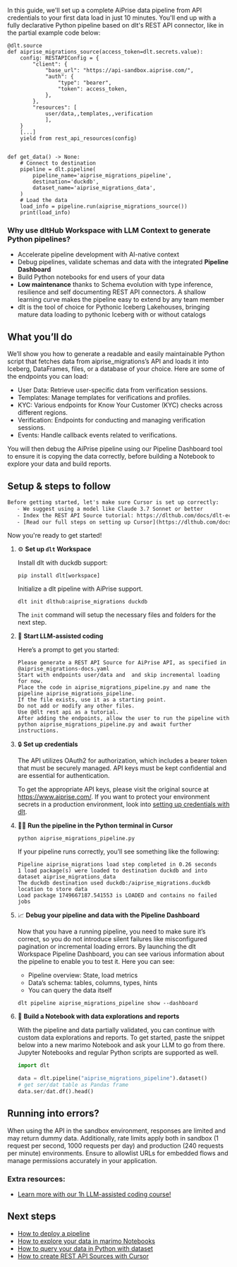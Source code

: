 In this guide, we'll set up a complete AiPrise data pipeline from API credentials to your first data load in just 10 minutes. You'll end up with a fully declarative Python pipeline based on dlt's REST API connector, like in the partial example code below:

```python-outcome
@dlt.source
def aiprise_migrations_source(access_token=dlt.secrets.value):
    config: RESTAPIConfig = {
        "client": {
            "base_url": "https://api-sandbox.aiprise.com/",
            "auth": {
                "type": "bearer",
                "token": access_token,
            },
        },
        "resources": [
            user/data,,templates,,verification
            ],
    }
    [...]
    yield from rest_api_resources(config)


def get_data() -> None:
    # Connect to destination
    pipeline = dlt.pipeline(
        pipeline_name='aiprise_migrations_pipeline',
        destination='duckdb',
        dataset_name='aiprise_migrations_data', 
    )
    # Load the data
    load_info = pipeline.run(aiprise_migrations_source())
    print(load_info) 
```

### Why use dltHub Workspace with LLM Context to generate Python pipelines?

- Accelerate pipeline development with AI-native context
- Debug pipelines, validate schemas and data with the integrated **Pipeline Dashboard**
- Build Python notebooks for end users of your data
- **Low maintenance** thanks to Schema evolution with type inference, resilience and self documenting REST API connectors. A shallow learning curve makes the pipeline easy to extend by any team member
- dlt is the tool of choice for Pythonic Iceberg Lakehouses, bringing mature data loading to pythonic Iceberg with or without catalogs

## What you’ll do

We’ll show you how to generate a readable and easily maintainable Python script that fetches data from aiprise_migrations’s API and loads it into Iceberg, DataFrames, files, or a database of your choice. Here are some of the endpoints you can load:

- User Data: Retrieve user-specific data from verification sessions.
- Templates: Manage templates for verifications and profiles.
- KYC: Various endpoints for Know Your Customer (KYC) checks across different regions.
- Verification: Endpoints for conducting and managing verification sessions.
- Events: Handle callback events related to verifications.

You will then debug the AiPrise pipeline using our Pipeline Dashboard tool to ensure it is copying the data correctly, before building a Notebook to explore your data and build reports.

## Setup & steps to follow

```default
Before getting started, let's make sure Cursor is set up correctly:
   - We suggest using a model like Claude 3.7 Sonnet or better
   - Index the REST API Source tutorial: https://dlthub.com/docs/dlt-ecosystem/verified-sources/rest_api/ and add it to context as **@dlt rest api**
   - [Read our full steps on setting up Cursor](https://dlthub.com/docs/dlt-ecosystem/llm-tooling/cursor-restapi#23-configuring-cursor-with-documentation)
```

Now you're ready to get started!

1. ⚙️ **Set up `dlt` Workspace**
    
    Install dlt with duckdb support:
    ```shell
    pip install dlt[workspace]
    ```

    Initialize a dlt pipeline with AiPrise support.
    ```shell
    dlt init dlthub:aiprise_migrations duckdb
    ```

    The `init` command will setup the necessary files and folders for the next step.
    
2. 🤠 **Start LLM-assisted coding**
    
    Here’s a prompt to get you started:
    
    ```prompt
    Please generate a REST API Source for AiPrise API, as specified in @aiprise_migrations-docs.yaml 
    Start with endpoints user/data and  and skip incremental loading for now. 
    Place the code in aiprise_migrations_pipeline.py and name the pipeline aiprise_migrations_pipeline. 
    If the file exists, use it as a starting point. 
    Do not add or modify any other files. 
    Use @dlt rest api as a tutorial. 
    After adding the endpoints, allow the user to run the pipeline with python aiprise_migrations_pipeline.py and await further instructions.
    ```

    
3. 🔒 **Set up credentials** 
    
    The API utilizes OAuth2 for authorization, which includes a bearer token that must be securely managed. API keys must be kept confidential and are essential for authentication.
    
    To get the appropriate API keys, please visit the original source at https://www.aiprise.com/.
    If you want to protect your environment secrets in a production environment, look into [setting up credentials with dlt](https://dlthub.com/docs/walkthroughs/add_credentials).
    
4. 🏃‍♀️ **Run the pipeline in the Python terminal in Cursor**
    
    ```shell
    python aiprise_migrations_pipeline.py
    ```
    
    If your pipeline runs correctly, you’ll see something like the following:
    
    ```shell
    Pipeline aiprise_migrations load step completed in 0.26 seconds
    1 load package(s) were loaded to destination duckdb and into dataset aiprise_migrations_data
    The duckdb destination used duckdb:/aiprise_migrations.duckdb location to store data
    Load package 1749667187.541553 is LOADED and contains no failed jobs
    ```
    
5. 📈 **Debug your pipeline and data with the Pipeline Dashboard**

    Now that you have a running pipeline, you need to make sure it’s correct, so you do not introduce silent failures like misconfigured pagination or incremental loading errors. By launching the dlt Workspace Pipeline Dashboard, you can see various information about the pipeline to enable you to test it. Here you can see:
    - Pipeline overview: State, load metrics
    - Data’s schema: tables, columns, types, hints
    - You can query the data itself
    
    ```shell
    dlt pipeline aiprise_migrations_pipeline show --dashboard
    ```
    
6. 🐍 **Build a Notebook with data explorations and reports**

    With the pipeline and data partially validated, you can continue with custom data explorations and reports. To get started, paste the snippet below into a new marimo Notebook and ask your LLM to go from there. Jupyter Notebooks and regular Python scripts are supported as well.

    
    ```python
    import dlt

   data = dlt.pipeline("aiprise_migrations_pipeline").dataset()
   # get ser/dat table as Pandas frame
   data.ser/dat.df().head()
    ```

## Running into errors?

When using the API in the sandbox environment, responses are limited and may return dummy data. Additionally, rate limits apply both in sandbox (1 request per second, 1000 requests per day) and production (240 requests per minute) environments. Ensure to allowlist URLs for embedded flows and manage permissions accurately in your application.

### Extra resources:

- [Learn more with our 1h LLM-assisted coding course!](https://www.youtube.com/watch?v=GGid70rnJuM)

## Next steps

- [How to deploy a pipeline](https://dlthub.com/docs/walkthroughs/deploy-a-pipeline)
- [How to explore your data in marimo Notebooks](https://dlthub.com/docs/general-usage/dataset-access/marimo)
- [How to query your data in Python with dataset](https://dlthub.com/docs/general-usage/dataset-access/dataset)
- [How to create REST API Sources with Cursor](https://dlthub.com/docs/dlt-ecosystem/llm-tooling/cursor-restapi)